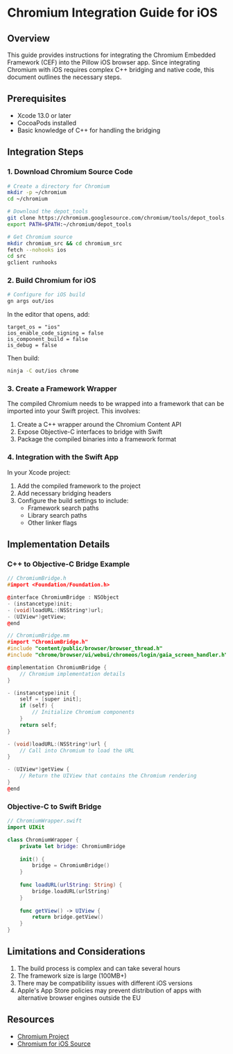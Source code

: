 # Chromium Integration Guide for iOS

## Overview
This guide provides instructions for integrating the Chromium Embedded Framework (CEF) into the Pillow iOS browser app. Since integrating Chromium with iOS requires complex C++ bridging and native code, this document outlines the necessary steps.

## Prerequisites
- Xcode 13.0 or later
- CocoaPods installed
- Basic knowledge of C++ for handling the bridging

## Integration Steps

### 1. Download Chromium Source Code
```bash
# Create a directory for Chromium
mkdir -p ~/chromium
cd ~/chromium

# Download the depot_tools
git clone https://chromium.googlesource.com/chromium/tools/depot_tools.git
export PATH=$PATH:~/chromium/depot_tools

# Get Chromium source
mkdir chromium_src && cd chromium_src
fetch --nohooks ios
cd src
gclient runhooks
```

### 2. Build Chromium for iOS
```bash
# Configure for iOS build
gn args out/ios
```

In the editor that opens, add:
```
target_os = "ios"
ios_enable_code_signing = false
is_component_build = false
is_debug = false
```

Then build:
```bash
ninja -C out/ios chrome
```

### 3. Create a Framework Wrapper
The compiled Chromium needs to be wrapped into a framework that can be imported into your Swift project. This involves:

1. Create a C++ wrapper around the Chromium Content API
2. Expose Objective-C interfaces to bridge with Swift
3. Package the compiled binaries into a framework format

### 4. Integration with the Swift App
In your Xcode project:

1. Add the compiled framework to the project
2. Add necessary bridging headers
3. Configure the build settings to include:
   - Framework search paths
   - Library search paths
   - Other linker flags

## Implementation Details

### C++ to Objective-C Bridge Example
```cpp
// ChromiumBridge.h
#import <Foundation/Foundation.h>

@interface ChromiumBridge : NSObject
- (instancetype)init;
- (void)loadURL:(NSString*)url;
- (UIView*)getView;
@end
```

```cpp
// ChromiumBridge.mm
#import "ChromiumBridge.h"
#include "content/public/browser/browser_thread.h"
#include "chrome/browser/ui/webui/chromeos/login/gaia_screen_handler.h"

@implementation ChromiumBridge {
    // Chromium implementation details
}

- (instancetype)init {
    self = [super init];
    if (self) {
        // Initialize Chromium components
    }
    return self;
}

- (void)loadURL:(NSString*)url {
    // Call into Chromium to load the URL
}

- (UIView*)getView {
    // Return the UIView that contains the Chromium rendering
}
@end
```

### Objective-C to Swift Bridge
```swift
// ChromiumWrapper.swift
import UIKit

class ChromiumWrapper {
    private let bridge: ChromiumBridge
    
    init() {
        bridge = ChromiumBridge()
    }
    
    func loadURL(urlString: String) {
        bridge.loadURL(urlString)
    }
    
    func getView() -> UIView {
        return bridge.getView()
    }
}
```

## Limitations and Considerations
1. The build process is complex and can take several hours
2. The framework size is large (100MB+)
3. There may be compatibility issues with different iOS versions
4. Apple's App Store policies may prevent distribution of apps with alternative browser engines outside the EU

## Resources
- [Chromium Project](https://www.chromium.org/)
- [Chromium for iOS Source](https://chromium.googlesource.com/chromium/src/+/master/ios/) 